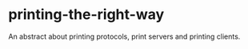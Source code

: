 printing-the-right-way
======================

An abstract about printing protocols, print servers and printing clients.
